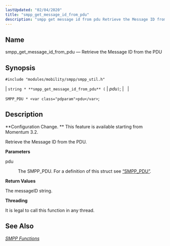 ```yaml
---
lastUpdated: "02/04/2020"
title: "smpp_get_message_id_from_pdu"
description: "smpp get message id from pdu Retrieve the Message ID from the PDU string smpp get message id from pdu pdu SMPP PDU pdu Configuration Change This feature is available starting from Momentum 3 2 Retrieve the Message ID from the PDU pdu The SMPP PDU For a definition of..."
---
```


<a name="apis.smpp_get_message_id_from_pdu"></a> 
## Name

smpp_get_message_id_from_pdu — Retrieve the Message ID from the PDU

## Synopsis

`#include "modules/mobility/smpp/smpp_util.h"`

| `string * **smpp_get_message_id_from_pdu** (` | <var class="pdparam">pdu</var>`)`; |   |

`SMPP_PDU * <var class="pdparam">pdu</var>`;<a name="idp61372272"></a> 
## Description

**Configuration Change. ** This feature is available starting from Momentum 3.2.

Retrieve the Message ID from the PDU.

**<a name="idp61375152"></a> Parameters**

<dl class="variablelist">

<dt>pdu</dt>

<dd>

The SMPP_PDU. For a definition of this struct see [“SMPP_PDU”](/momentum/3/3-api/structs-smpp-pdu).

</dd>

</dl>

**<a name="idp61378464"></a> Return Values**

The messageID string.

**<a name="idp61379376"></a> Threading**

It is legal to call this function in any thread.

<a name="idp61380480"></a> 
## See Also

[*SMPP Functions*](/momentum/3/3-api/smpp)